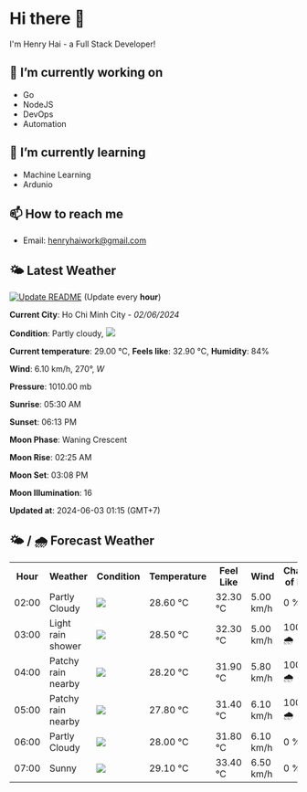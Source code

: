 # Hi there 👋

I'm Henry Hai - a Full Stack Developer!

## 🔭 I’m currently working on

- Go
- NodeJS
- DevOps
- Automation

## 🌱 I’m currently learning

- Machine Learning
- Ardunio

## 📫 How to reach me

- Email: <henryhaiwork@gmail.com>

## 🌤️ Latest Weather
[![Update README](https://github.com/henry0hai/henry0hai/actions/workflows/udpateReadme.yml/badge.svg)](https://github.com/henry0hai/henry0hai/actions/workflows/udpateReadme.yml)
(Update every **hour**)
<!-- CURRENT_WEATHER:START -->
**Current City**: Ho Chi Minh City - *02/06/2024*

**Condition**: Partly cloudy, <img src="https://cdn.weatherapi.com/weather/64x64/night/116.png"/>

**Current temperature**: 29.00 °C, **Feels like**: 32.90 °C, **Humidity**: 84%

**Wind**: 6.10 km/h, 270°, *W*

**Pressure**: 1010.00 mb

**Sunrise**: 05:30 AM

**Sunset**: 06:13 PM

**Moon Phase**: Waning Crescent

**Moon Rise**: 02:25 AM

**Moon Set**: 03:08 PM

**Moon Illumination**: 16

**Updated at**: 2024-06-03 01:15 (GMT+7)<!-- CURRENT_WEATHER:END -->

## 🌤️ / 🌧️ Forecast Weather
<!-- FORECAST_WEATHER:START -->
<table>
		<tr>
			<th>Hour</th>
			<th>Weather</th>
			<th>Condition</th>
			<th>Temperature</th>
			<th>Feel Like</th>
			<th>Wind</th>
			<th>Chance of Rain</th>
		</tr>
				<tr>
					<td>02:00</td>
					<td>Partly Cloudy </td>
					<td><img src='https://cdn.weatherapi.com/weather/64x64/night/116.png'/></td>
					<td>28.60 °C</td>
					<td>32.30 °C</td>
					<td>5.00 km/h</td>
					<td>0 %</td>
				</tr>
				<tr>
					<td>03:00</td>
					<td>Light rain shower</td>
					<td><img src='https://cdn.weatherapi.com/weather/64x64/night/353.png'/></td>
					<td>28.50 °C</td>
					<td>32.30 °C</td>
					<td>5.00 km/h</td>
					<td>100 % 🌧️</td>
				</tr>
				<tr>
					<td>04:00</td>
					<td>Patchy rain nearby</td>
					<td><img src='https://cdn.weatherapi.com/weather/64x64/night/176.png'/></td>
					<td>28.20 °C</td>
					<td>31.90 °C</td>
					<td>5.80 km/h</td>
					<td>100 % 🌧️</td>
				</tr>
				<tr>
					<td>05:00</td>
					<td>Patchy rain nearby</td>
					<td><img src='https://cdn.weatherapi.com/weather/64x64/night/176.png'/></td>
					<td>27.80 °C</td>
					<td>31.40 °C</td>
					<td>6.10 km/h</td>
					<td>100 % 🌧️</td>
				</tr>
				<tr>
					<td>06:00</td>
					<td>Partly Cloudy </td>
					<td><img src='https://cdn.weatherapi.com/weather/64x64/day/116.png'/></td>
					<td>28.00 °C</td>
					<td>31.80 °C</td>
					<td>6.10 km/h</td>
					<td>0 %</td>
				</tr>
				<tr>
					<td>07:00</td>
					<td>Sunny</td>
					<td><img src='https://cdn.weatherapi.com/weather/64x64/day/113.png'/></td>
					<td>29.10 °C</td>
					<td>33.40 °C</td>
					<td>6.50 km/h</td>
					<td>0 %</td>
				</tr>
</table>
<!-- FORECAST_WEATHER:END -->
